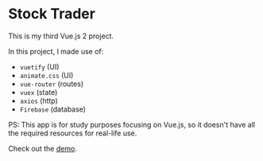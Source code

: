 # Stock Trader

This is my third Vue.js 2 project.  

In this project, I made use of:

- `vuetify` (UI)
- `animate.css` (UI)
- `vue-router` (routes)
- `vuex` (state)
- `axios` (http)
- `Firebase` (database)

PS: This app is for study purposes focusing on Vue.js, so it doesn't have all the required resources for real-life use.

Check out the [demo](http://vuejs-stock-trader.eduardomarcal.com).